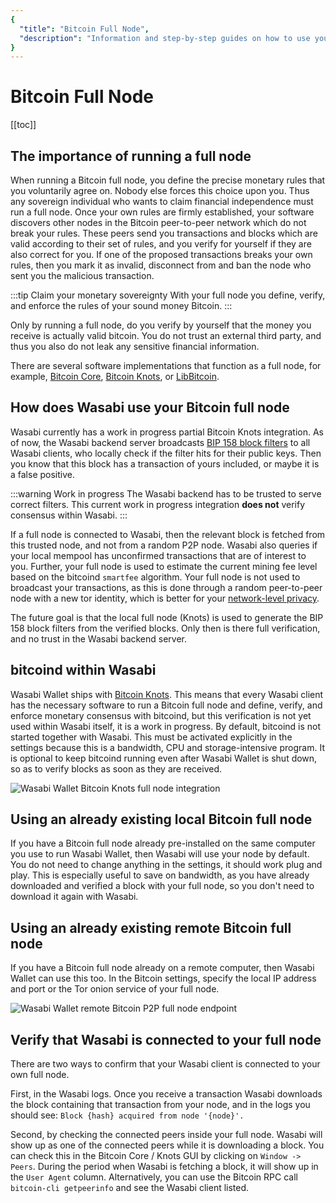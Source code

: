 ```yaml
---
{
  "title": "Bitcoin Full Node",
  "description": "Information and step-by-step guides on how to use your own Bitcoin Core full node together with Wasabi Wallet. This is the Wasabi documentation, an archive of knowledge about the open-source, non-custodial and privacy-focused Bitcoin wallet for desktop."
}
---
```


# Bitcoin Full Node

[[toc]]

## The importance of running a full node

When running a Bitcoin full node, you define the precise monetary rules that you voluntarily agree on.
Nobody else forces this choice upon you.
Thus any sovereign individual who wants to claim financial independence must run a full node.
Once your own rules are firmly established, your software discovers other nodes in the Bitcoin peer-to-peer network which do not break your rules.
These peers send you transactions and blocks which are valid according to their set of rules, and you verify for yourself if they are also correct for you.
If one of the proposed transactions breaks your own rules, then you mark it as invalid, disconnect from and ban the node who sent you the malicious transaction.

:::tip Claim your monetary sovereignty
With your full node you define, verify, and enforce the rules of your sound money Bitcoin.
:::

Only by running a full node, do you verify by yourself that the money you receive is actually valid bitcoin.
You do not trust an external third party, and thus you also do not leak any sensitive financial information.

There are several software implementations that function as a full node, for example, [Bitcoin Core](https://bitcoincore.org/), [Bitcoin Knots](https://bitcoinknots.org/), or [LibBitcoin](https://libbitcoin.info/).

## How does Wasabi use your Bitcoin full node

Wasabi currently has a work in progress partial Bitcoin Knots integration.
As of now, the Wasabi backend server broadcasts [BIP 158 block filters](https://github.com/bitcoin/bips/blob/master/bip-0158.mediawiki) to all Wasabi clients, who locally check if the filter hits for their public keys.
Then you know that this block has a transaction of yours included, or maybe it is a false positive.

:::warning Work in progress
The Wasabi backend has to be trusted to serve correct filters.
This current work in progress integration **does not** verify consensus within Wasabi. 
:::

If a full node is connected to Wasabi, then the relevant block is fetched from this trusted node, and not from a random P2P node.
Wasabi also queries if your local mempool has unconfirmed transactions that are of interest to you.
Further, your full node is used to estimate the current mining fee level based on the bitcoind `smartfee` algorithm.
Your full node is not used to broadcast your transactions, as this is done through a random peer-to-peer node with a new tor identity, which is better for your [network-level privacy](/why-wasabi/NetworkLevelPrivacy.md).

The future goal is that the local full node (Knots) is used to generate the BIP 158 block filters from the verified blocks.
Only then is there full verification, and no trust in the Wasabi backend server.

## bitcoind within Wasabi

Wasabi Wallet ships with [Bitcoin Knots](https://bitcoinknots.org).
This means that every Wasabi client has the necessary software to run a Bitcoin full node and define, verify, and enforce monetary consensus with bitcoind, but this verification is not yet used within Wasabi itself, it is a work in progress.
By default, bitcoind is not started together with Wasabi.
This must be activated explicitly in the settings because this is a bandwidth, CPU and storage-intensive program.
It is optional to keep bitcoind running even after Wasabi Wallet is shut down, so as to verify blocks as soon as they are received.

![Wasabi Wallet Bitcoin Knots full node integration](/SettingsBitcoinCore.png "Wasabi Wallet Bitcoin Knots full node integration")

## Using an already existing local Bitcoin full node

If you have a Bitcoin full node already pre-installed on the same computer you use to run Wasabi Wallet, then Wasabi will use your node by default.
You do not need to change anything in the settings, it should work plug and play.
This is especially useful to save on bandwidth, as you have already downloaded and verified a block with your full node, so you don't need to download it again with Wasabi.

## Using an already existing remote Bitcoin full node

If you have a Bitcoin full node already on a remote computer, then Wasabi Wallet can use this too.
In the Bitcoin settings, specify the local IP address and port or the Tor onion service of your full node.

![Wasabi Wallet remote Bitcoin P2P full node endpoint](/SettingsBitcoinCoreRemote.png "Wasabi Wallet remote Bitcoin P2P full node endpoint")

## Verify that Wasabi is connected to your full node

There are two ways to confirm that your Wasabi client is connected to your own full node.

First, in the Wasabi logs.
Once you receive a transaction Wasabi downloads the block containing that transaction from your node, and in the logs you should see:
`Block {hash} acquired from node '{node}'.`

Second, by checking the connected peers inside your full node.
Wasabi will show up as one of the connected peers while it is downloading a block.
You can check this in the Bitcoin Core / Knots GUI by clicking on `Window -> Peers`.
During the period when Wasabi is fetching a block, it will show up in the `User Agent` column.
Alternatively, you can use the Bitcoin RPC call `bitcoin-cli getpeerinfo` and see the Wasabi client listed.
